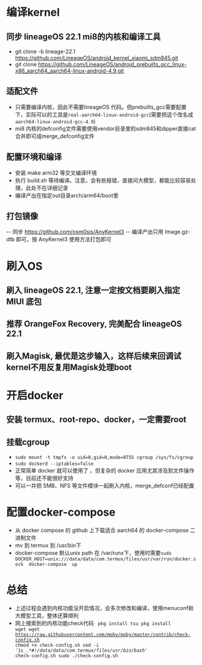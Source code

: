 # 编译kernel
## 同步 lineageOS 22.1 mi8的内核和编译工具
- git clone -b lineage-22.1 https://github.com/LineageOS/android_kernel_xiaomi_sdm845.git
- git clone https://github.com/LineageOS/android_prebuilts_gcc_linux-x86_aarch64_aarch64-linux-android-4.9.git

## 适配文件
- 只需要编译内核，因此不需要lineageOS 代码。但prebuilts_gcc需要配置下，实际可以的工具是`real-aarch64-linux-android-gcc`(需要把这个改名成`aarch64-linux-android-gcc-4.9`)
- mi8 内核的defconfig文件需要使用vendor目录里的sdm845和dipper直接cat合并即可成merge_defconfig文件

## 配置环境和编译
- 安装 make arm32 等交叉编译环境
- 执行 build.sh 等待编译。注意，会有些报错，直接问大模型，都能比较容易处理，此处不在详细记录
- 编译产出在指定out目录arch/arm64/boot里

## 打包镜像
-- 同步 https://github.com/osm0sis/AnyKernel3
-- 编译产出只用 Image.gz-dtb 即可，按 AnyKernel3 使用方法打包即可

# 刷入OS
## 刷入 lineageOS 22.1, 注意一定按文档要刷入指定 MIUI 底包
## 推荐 OrangeFox Recovery, 完美配合 lineageOS 22.1
## 刷入Magisk, 最优是这步输入，这样后续来回调试kernel不用反复用Magisk处理boot

# 开启docker
## 安装 termux、root-repo、docker，一定需要root
## 挂载cgroup 
- `sudo mount -t tmpfs -o uid=0,gid=0,mode=0755 cgroup /sys/fs/cgroup`
- `sudo dockerd --iptables=false`
- 正常简单 docker 就可以使用了 ，但复杂的 docker 应用尤其涉及到文件操作等，目前还不能很好支持
- 可以一并把 SMB、NFS 等文件模块一起刷入内核，merge_defconf已经配置

# 配置docker-compose
- 从 docker compose 的 github 上下载适合 aarch64 的 docker-compose 二进制文件
- mv 到 termux 到 /usr/bin下
- docker-compose 默认unix path 在 /var/runx下，使用时需要`sudo  DOCKER_HOST=unix:///data/data/com.termux/files/usr/var/run/docker.sock  docker-compose  up` 
# 总结
- 上述过程会遇到内核功能没开启情况，会多次修改和编译，使用menuconf和大模型工具，整体还算顺利
- 网上搜索到的内核功能check代码
    <code>
      pkg install tsu
      pkg install wget
      wget https://raw.githubusercontent.com/moby/moby/master/contrib/check-config.sh
      chmod +x check-config.sh
      sed -i '1s_.*_#!/data/data/com.termux/files/usr/bin/bash_' check-config.sh
      sudo ./check-config.sh
    </code>
